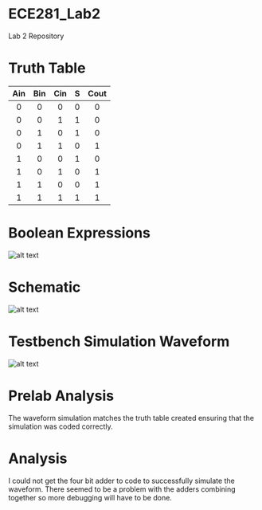ECE281_Lab2
===========

Lab 2 Repository 

# Truth Table

|Ain|Bin|Cin|S|Cout|
|:-:|:-:|:-:|:-:|:-:|
|0|0|0|0|0|
|0|0|1|1|0|
|0|1|0|1|0|
|0|1|1|0|1|
|1|0|0|1|0|
|1|0|1|0|1|
|1|1|0|0|1|
|1|1|1|1|1|

# Boolean Expressions

![alt text](https://raw.github.com/aaronstolze/ECE281_Lab2/master/BooleanExpressions.jpg "Testbench Simulation")

# Schematic 

![alt text](https://raw.github.com/aaronstolze/ECE281_Lab2/master/Schematic.jpg "Circuit Schematic")

# Testbench Simulation Waveform 

![alt text](https://raw.github.com/aaronstolze/ECE281_Lab2/master/Waveform.PNG "Testbench Simulation")

# Prelab Analysis

The waveform simulation matches the truth table created ensuring that the simulation was coded correctly.

# Analysis

I could not get the four bit adder to code to successfully simulate the waveform.  There seemed to be a problem with the adders combining together so more debugging will have to be done.   

